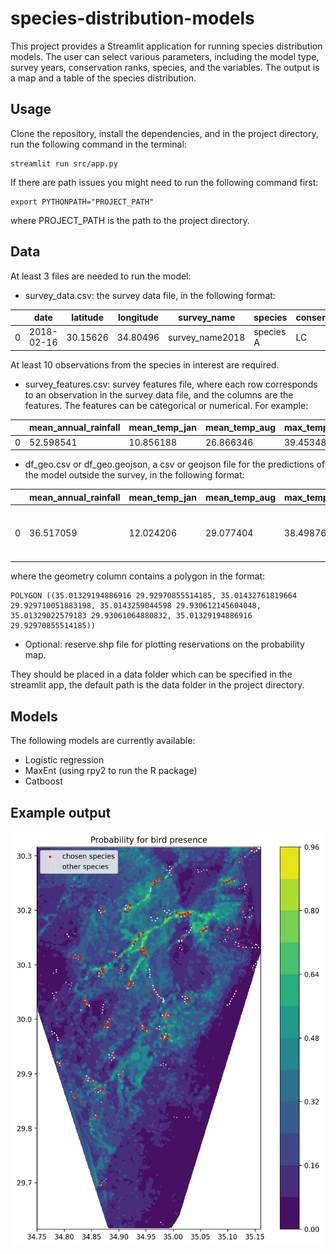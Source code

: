 
# species-distribution-models

This project provides a Streamlit application for running species distribution models. The user can select various parameters, including the model type, survey years, conservation ranks, species, and the variables.
The output is a map and a table of the species distribution.


## Usage
Clone the repository, install the dependencies, and in the project directory, run the following command in the terminal:
```
streamlit run src/app.py
```
If there are path issues you might need to run the following command first:

```
export PYTHONPATH="PROJECT_PATH"
```
where PROJECT_PATH is the path to the project directory.


## Data
At least 3 files are needed to run the model:
- survey_data.csv: the survey data file, in the following format:

|   | date       | latitude | longitude | survey_name      | species   | conservation_status | reserve_status       |
|---|------------|----------|-----------|------------------|-----------|---------------------|----------------------|
| 0 | 2018-02-16 | 30.15626 | 34.80496  | survey_name2018  | species A | LC                  | proposed_reservation |


At least 10 observations from the species in interest are required.

- survey_features.csv: survey features file, where each row corresponds to an observation in the survey data file, and the columns are the features. 
The features can be categorical or numerical. For example:

|   | mean_annual_rainfall | mean_temp_jan | mean_temp_aug | max_temp_june | min_temp_jan |
|---|----------------------|---------------|---------------|---------------|--------------|
| 0 | 52.598541            | 10.856188     | 26.866346     | 39.453480     | 3.031685    |


- df_geo.csv or df_geo.geojson, a csv or geojson file for the predictions of the model outside the survey, in the following format:

|   | mean_annual_rainfall | mean_temp_jan | mean_temp_aug | max_temp_june | min_temp_jan | geometry |
|---|----------------------|---------------|---------------|---------------|--------------|----------|
| 0 | 36.517059            | 12.024206     | 29.077404     | 38.498764     | 3.663723    | POLYGON ((35.01329 29.92971, 35.01433 29.92971... |


where the geometry column contains a polygon in the format:

```
POLYGON ((35.01329194886916 29.92970855514185, 35.01432761819664 29.929710051883198, 35.0143259044598 29.930612145604048, 35.01329022579183 29.93061064880832, 35.01329194886916 29.92970855514185))
```

- Optional: reserve.shp file for plotting reservations on the probability map.

They should be placed in a data folder which can be specified in the streamlit app, the default path is the data folder in the project directory.



## Models
The following models are currently available:
- Logistic regression
- MaxEnt (using rpy2 to run the R package)
- Catboost


## Example output
<p align="center">
  <img src="images/map1.png" width="500">
</p>


            









